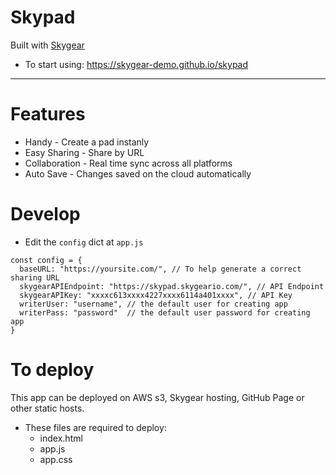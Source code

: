 # Skypad

Built with [Skygear](https://skygear.io)

* To start using: https://skygear-demo.github.io/skypad

---

# Features

* Handy - Create a pad instanly
* Easy Sharing -  Share by URL
* Collaboration - Real time sync across all platforms
* Auto Save - Changes saved on the cloud automatically

# Develop

* Edit the `config` dict at `app.js`

```
const config = {
  baseURL: "https://yoursite.com/", // To help generate a correct sharing URL
  skygearAPIEndpoint: "https://skypad.skygeario.com/", // API Endpoint
  skygearAPIKey: "xxxxc613xxxx4227xxxx6114a401xxxx", // API Key
  writerUser: "username", // the default user for creating app
  writerPass: "password"  // the default user password for creating app
}
```

# To deploy

This app can be deployed on AWS s3, Skygear hosting, GitHub Page or other static hosts.

* These files are required to deploy:
  * index.html
  * app.js
  * app.css
